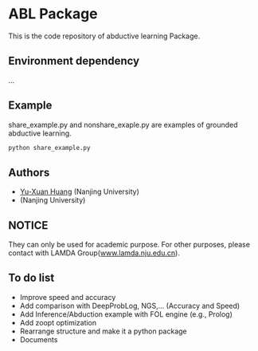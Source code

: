 # ABL Package

This is the code repository of abductive learning Package.

## Environment dependency 
...

## Example 
share_example.py and nonshare_exaple.py are examples of grounded abductive learning.

```bash 
python share_example.py
```


## Authors 

- [Yu-Xuan Huang](http://www.lamda.nju.edu.cn/huangyx/) (Nanjing University)
- [](http://www.lamda.nju.edu.cn//) (Nanjing University)


## NOTICE 
They can only be used for academic purpose. For other purposes, please contact with LAMDA Group(www.lamda.nju.edu.cn).

## To do list 

- Improve speed and accuracy
- Add comparison with DeepProbLog, NGS,... (Accuracy and Speed)
- Add Inference/Abduction example with FOL engine (e.g., Prolog)
- Add zoopt optimization
- Rearrange structure and make it a python package
- Documents

